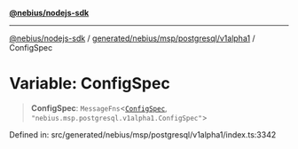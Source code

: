 [**@nebius/nodejs-sdk**](../../../../../../README.md)

***

[@nebius/nodejs-sdk](../../../../../../README.md) / [generated/nebius/msp/postgresql/v1alpha1](../README.md) / ConfigSpec

# Variable: ConfigSpec

> **ConfigSpec**: `MessageFns`\<[`ConfigSpec`](../interfaces/ConfigSpec.md), `"nebius.msp.postgresql.v1alpha1.ConfigSpec"`\>

Defined in: src/generated/nebius/msp/postgresql/v1alpha1/index.ts:3342
